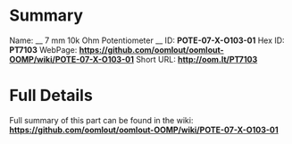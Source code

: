 
Summary
=================

Name: __ 7 mm 10k Ohm Potentiometer __
ID: __POTE-07-X-O103-01__
Hex ID: __PT7103__
WebPage: __https://github.com/oomlout/oomlout-OOMP/wiki/POTE-07-X-O103-01__
Short URL: __http://oom.lt/PT7103__

Full Details
==========================
Full summary of this part can be found in the wiki:   
__https://github.com/oomlout/oomlout-OOMP/wiki/POTE-07-X-O103-01__   

